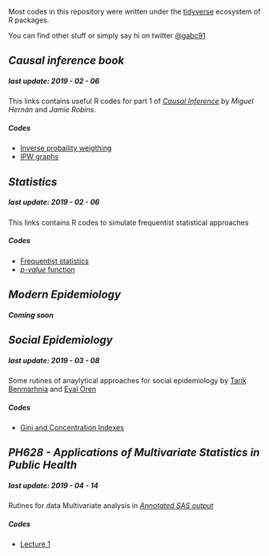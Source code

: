 Most codes in this repository were written under the [tidyverse](https://www.tidyverse.org/) ecosystem of R packages.

You can find other stuff or simply say hi on twitter [@gabc91](https://twitter.com/Gabc91)

## *Causal inference book*
##### last update: 2019 - 02 - 06
This links contains useful R codes for part 1 of [*Causal Inference*](https://www.hsph.harvard.edu/miguel-hernan/causal-inference-book/) by *Miguel Hernán* and *Jamie Robins*.

##### Codes
- [Inverse probaility weigthing]()
- [IPW graphs]()

## *Statistics*
##### last update: 2019 - 02 - 06
This links contains R codes to simulate frequentist statistical approaches

##### Codes
- [Frequentist statistics]()
- [*p-value* function]()

## *Modern Epidemiology*

##### *Coming soon*


## *Social Epidemiology*
##### last update: 2019 - 03 - 08

Some rutines of anaylytical approaches for social epidemiology by [Tarik Benmarhnia](https://twitter.com/TBenmarhnia) and [Eyal Oren](https://publichealth.sdsu.edu/oren/)

##### Codes
- [Gini and Concentration Indexes](https://gcarrascoe.github.io/epi/Gini_conc.html)

## *PH628 - Applications of Multivariate Statistics in Public Health*
##### last update: 2019 - 04 - 14

Rutines for data Multivariate analysis in [*Annotated SAS output*](https://redshelf.com/book/791372/)

##### Codes
- [Lecture 1](https://gcarrascoe.github.io/epi/PH628/PH628_L1.html)
